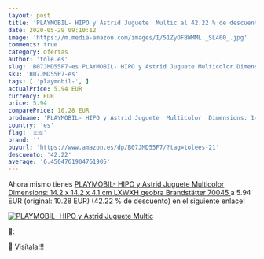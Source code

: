 ```yaml
---
layout: post
title: 'PLAYMOBIL- HIPO y Astrid Juguete  Multic al 42.22 % de descuento'
date: 2020-05-29 09:10:12
image: 'https://m.media-amazon.com/images/I/51ZyOFBWMML._SL400_.jpg'
comments: true
category: ofertas
author: 'tole.es'
slug: 'B07JMD55P7-es PLAYMOBIL- HIPO y Astrid Juguete Multicolor Dimensions:...'
sku: 'B07JMD55P7-es'
tags: [ 'playmobil-', ]
actualPrice: 5.94 EUR
currency: EUR
price: 5.94
comparePrice: 10.28 EUR
prodname: 'PLAYMOBIL- HIPO y Astrid Juguete  Multicolor  Dimensions: 14.2 x 14.2 x 4.1 cm LXWXH   geobra Brandstätter 70045 '
country: 'es'
flag: '🇪🇸'
brand: ''
buyurl: 'https://www.amazon.es/dp/B07JMD55P7/?tag=tolees-21'
descuento: '42.22'
average: '6.4504761904761905'
---
```


Ahora mismo tienes [PLAYMOBIL- HIPO y Astrid Juguete  Multicolor  Dimensions: 14.2 x 14.2 x 4.1 cm LXWXH   geobra Brandstätter 70045 ](https://www.amazon.es/dp/B07JMD55P7/?tag=tolees-21) a 5.94 EUR (original: 10.28 EUR) (42.22 %  de descuento) en el siguiente enlace!

[![PLAYMOBIL- HIPO y Astrid Juguete  Multic](https://m.media-amazon.com/images/I/51ZyOFBWMML._SL400_.jpg)](https://www.amazon.es/dp/B07JMD55P7/?tag=tolees-21)

🔎:


[🛒 Visítala!!!](https://www.amazon.es/dp/B07JMD55P7/?tag=tolees-21)
